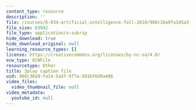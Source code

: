 ```yaml
---
content_type: resource
description: ''
file: /courses/6-034-artificial-intelligence-fall-2010/960c38a9fa145a3f9f7a501bf6d0a486_09mb78oiPkA.vtt
file_size: 63942
file_type: application/x-subrip
hide_download: true
hide_download_original: null
learning_resource_types: []
license: https://creativecommons.org/licenses/by-nc-sa/4.0/
ocw_type: OCWFile
resourcetype: Other
title: 3play caption file
uid: 960c38a9-fa14-5a3f-9f7a-501bf6d0a486
video_files:
  video_thumbnail_file: null
video_metadata:
  youtube_id: null
---
```

